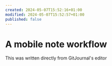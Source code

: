 ```yaml
---
created: 2024-05-07T15:52:16+01:00
modified: 2024-05-07T15:52:57+01:00
published: false
---
```


# A mobile note workflow

This was written directly from GitJournal's editor
